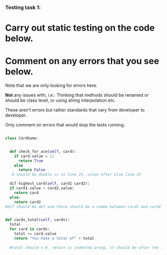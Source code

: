 ### Testing task 1:

# Carry out static testing on the code below.
# Comment on any errors that you see below.

Note that we are only looking for errors here.

**Not** any issues with, i.e.: 
Thinking that methods should be renamed or should be class level, or using string interpolation etc. 

These aren't errors but rather standards that vary from developer to developer. 

Only comment on errors that would stop the tests running.

```python

class CardGame:


  def check_for_ace(self, card):
    if card.value = 1:
      return True
    else
      return False
   # should be double == in line 21. colon after else line 23

  dif highest_card(self, card1 card2):
  if card1.value > card2.value:
    return card
  else:
    return card2
#dif should be def and there should be a comma between card1 and card2. the function body should be indented. first return says card but should say card1  


def cards_total(self, cards):
  total 
  for card in cards:
    total += card.value
    return "You have a total of" + total
  
  #total should = 0. return is indented wrong, it should be after the for loop npt in it.
```

